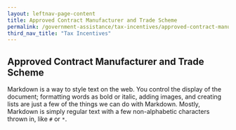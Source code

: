 ```yaml
---
layout: leftnav-page-content
title: Approved Contract Manufacturer and Trade Scheme
permalink: /government-assistance/tax-incentives/approved-contract-manufacturer-and-trade-scheme/
third_nav_title: "Tax Incentives"
---
```


## Approved Contract Manufacturer and Trade Scheme

Markdown is a way to style text on the web. You control the display of the document; formatting words as bold or italic, adding images, and creating lists are just a few of the things we can do with Markdown. Mostly, Markdown is simply regular text with a few non-alphabetic characters thrown in, like `#` or `*`.
